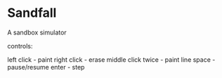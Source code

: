 # Sandfall
 A sandbox simulator

controls:

left click - paint
right click - erase
middle click twice - paint line
space - pause/resume
enter - step